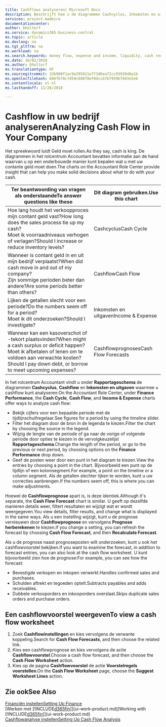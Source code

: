 ```yaml
---
title: Cashflows analyseren| Microsoft Docs
description: Beschrijft hoe u de diagrammen Cashcyclus, Inkomsten en uitgaven, Cashflow, en Cashflowprognose gebruikt om verleden en toekomstige stroom van geld in en uit uw bedrijf te analyseren.
services: project-madeira
documentationcenter: 
author: bholtorf
ms.service: dynamics365-business-central
ms.topic: article
ms.devlang: na
ms.tgt_pltfrm: na
ms.workload: na
ms.search.keywords: money flow, expense and income, liquidity, cash receipts minus cash payments, Cartera
ms.date: 10/01/2018
ms.author: bholtorf
ms.translationtype: HT
ms.sourcegitcommit: 33b900f1ac9e295921e7f3d6ea72cc93939d8a1b
ms.openlocfilehash: 686f678c7459c608f0ef0dccb7bf959bf843e5e6
ms.contentlocale: nl-nl
ms.lasthandoff: 11/26/2018

---
```

# <a name="analyzing-cash-flow-in-your-company"></a><span data-ttu-id="0da17-103">Cashflow in uw bedrijf analyseren</span><span class="sxs-lookup"><span data-stu-id="0da17-103">Analyzing Cash Flow in Your Company</span></span>
<span data-ttu-id="0da17-104">Het spreekwoord luidt Geld moet rollen.</span><span class="sxs-lookup"><span data-stu-id="0da17-104">As they say, cash is king.</span></span> <span data-ttu-id="0da17-105">De diagrammen in het rolcentrum Accountant bevatten informatie aan de hand waarvan u op een onderbouwde manier kunt bepalen wat u met uw contante geld moet doen.</span><span class="sxs-lookup"><span data-stu-id="0da17-105">The charts on the Accountant Role Center provide insight that can help you make solid decisions about what to do with your cash.</span></span>  

| <span data-ttu-id="0da17-106">Ter beantwoording van vragen als onderstaande</span><span class="sxs-lookup"><span data-stu-id="0da17-106">To answer questions like these</span></span> | <span data-ttu-id="0da17-107">Dit diagram gebruiken.</span><span class="sxs-lookup"><span data-stu-id="0da17-107">Use this chart</span></span> |
| --- | --- |
| <span data-ttu-id="0da17-108">Hoe lang houdt het verkoopproces mijn contant geld vast?</span><span class="sxs-lookup"><span data-stu-id="0da17-108">How long does the sales process tie up my cash?</span></span></br> <span data-ttu-id="0da17-109">Moet ik voorraadniveaus verhogen of verlagen?</span><span class="sxs-lookup"><span data-stu-id="0da17-109">Should I increase or reduce inventory levels?</span></span> |<span data-ttu-id="0da17-110">Cashcyclus</span><span class="sxs-lookup"><span data-stu-id="0da17-110">Cash Cycle</span></span> |
| <span data-ttu-id="0da17-111">Wanneer is contant geld in en uit mijn bedrijf verplaatst?</span><span class="sxs-lookup"><span data-stu-id="0da17-111">When did cash move in and out of my company?</span></span></br> <span data-ttu-id="0da17-112">Zijn sommige perioden beter dan andere?</span><span class="sxs-lookup"><span data-stu-id="0da17-112">Are some periods better than others?</span></span> |<span data-ttu-id="0da17-113">Cashflow</span><span class="sxs-lookup"><span data-stu-id="0da17-113">Cash Flow</span></span> |
| <span data-ttu-id="0da17-114">Lijken de getallen slecht voor een periode?</span><span class="sxs-lookup"><span data-stu-id="0da17-114">Do the numbers seem off for a period?</span></span></br> <span data-ttu-id="0da17-115">Moet ik dit onderzoeken?</span><span class="sxs-lookup"><span data-stu-id="0da17-115">Should I investigate?</span></span> |<span data-ttu-id="0da17-116">Inkomsten en uitgaven</span><span class="sxs-lookup"><span data-stu-id="0da17-116">Income & Expense</span></span> |
| <span data-ttu-id="0da17-117">Wanneer kan een kasoverschot of -tekort plaatsvinden?</span><span class="sxs-lookup"><span data-stu-id="0da17-117">When might a cash surplus or deficit happen?</span></span></br> <span data-ttu-id="0da17-118">Moet ik afbetalen of lenen om te voldoen aan verwachte kosten?</span><span class="sxs-lookup"><span data-stu-id="0da17-118">Should I pay down debt, or borrow to meet upcoming expenses?</span></span> |<span data-ttu-id="0da17-119">Cashflowprognoses</span><span class="sxs-lookup"><span data-stu-id="0da17-119">Cash Flow Forecasts</span></span> |

<span data-ttu-id="0da17-120">In het rolcentrum Accountant vindt u onder **Rapportageschema** de diagrammen **Cashcyclus**, **Cashflow** en **Inkomsten en uitgaven** waarmee u cashflow kunt analyseren:</span><span class="sxs-lookup"><span data-stu-id="0da17-120">On the Accountant Role Center, under **Finance Performance**, the **Cash Cycle**, **Cash Flow**, and **Income & Expense** charts offer ways to analyze cash flow:</span></span>  

* <span data-ttu-id="0da17-121">Bekijk cijfers voor een bepaalde periode met de tijdlijnschuifregelaar.</span><span class="sxs-lookup"><span data-stu-id="0da17-121">See figures for a period by using the timeline slider.</span></span>  
* <span data-ttu-id="0da17-122">Filter het diagram door de bron in de legenda te kiezen.</span><span class="sxs-lookup"><span data-stu-id="0da17-122">Filter the chart by choosing the source in the legend.</span></span>  
* <span data-ttu-id="0da17-123">Wijzig de lengte van de periode of ga naar de vorige of volgende periode door opties te kiezen in de vervolgkeuzelijst **Rapportageschema**.</span><span class="sxs-lookup"><span data-stu-id="0da17-123">Change the length of the period, or go to the previous or next period, by choosing options on the **Finance Performance** drop down.</span></span>  
* <span data-ttu-id="0da17-124">Geef de posten weer door een punt in het diagram te kiezen.</span><span class="sxs-lookup"><span data-stu-id="0da17-124">View the entries by choosing a point in the chart.</span></span> <span data-ttu-id="0da17-125">Bijvoorbeeld een punt op de tijdlijn of een kolomsegment.</span><span class="sxs-lookup"><span data-stu-id="0da17-125">For example, a point on the timeline or a column segment.</span></span> <span data-ttu-id="0da17-126">Als de getallen slechter lijken te worden, kunt u uw correcties aanbrengen.</span><span class="sxs-lookup"><span data-stu-id="0da17-126">If the numbers seem off, this is where you can make adjustments.</span></span>  

<span data-ttu-id="0da17-127">Hoewel de **Cashflowprognose** apart is, is deze identiek.</span><span class="sxs-lookup"><span data-stu-id="0da17-127">Although it's separate, the **Cash Flow Forecast** chart is similar.</span></span> <span data-ttu-id="0da17-128">U geeft op dezelfde manieren details weer, filtert resultaten en wijzigt wat er wordt weergegeven.</span><span class="sxs-lookup"><span data-stu-id="0da17-128">You view details, filter results, and change what is displayed in the same ways.</span></span> <span data-ttu-id="0da17-129">Als u een instelling wijzigt, kunt u de prognose vernieuwen door **Cashflowprognose** en vervolgens **Prognose herberekenen** te kiezen.</span><span class="sxs-lookup"><span data-stu-id="0da17-129">If you change a setting, you can refresh the forecast by choosing **Cash Flow Forecast**, and then **Recalculate Forecast**.</span></span>

<span data-ttu-id="0da17-130">Als u de prognose naast prognoseposten wilt onderzoeken, kunt u ook het cashflowvoorstel bekijken.</span><span class="sxs-lookup"><span data-stu-id="0da17-130">If you want to examine the forecast, in addition to forecast entries, you can also look at the cash flow worksheet.</span></span> <span data-ttu-id="0da17-131">U kunt bijvoorbeeld zien hoe de prognose:</span><span class="sxs-lookup"><span data-stu-id="0da17-131">For example, you can see how the forecast:</span></span>

* <span data-ttu-id="0da17-132">Bevestigde verkopen en inkopen verwerkt.</span><span class="sxs-lookup"><span data-stu-id="0da17-132">Handles confirmed sales and purchases.</span></span>  
* <span data-ttu-id="0da17-133">Schulden aftrekt en tegoeden optelt.</span><span class="sxs-lookup"><span data-stu-id="0da17-133">Subtracts payables and adds receivables.</span></span>  
* <span data-ttu-id="0da17-134">Dubbele verkooporders en inkooporders overslaat.</span><span class="sxs-lookup"><span data-stu-id="0da17-134">Skips duplicate sales orders and purchase orders.</span></span>  

## <a name="to-view-a-cash-flow-worksheet"></a><span data-ttu-id="0da17-135">Een cashflowvoorstel weergeven</span><span class="sxs-lookup"><span data-stu-id="0da17-135">To view a cash flow worksheet</span></span>
1. <span data-ttu-id="0da17-136">Zoek **Cashflowinstellingen** en kies vervolgens de verwante koppeling.</span><span class="sxs-lookup"><span data-stu-id="0da17-136">Search for **Cash Flow Forecasts**, and then choose the related link.</span></span>  
2. <span data-ttu-id="0da17-137">Kies een cashflowprognose en kies vervolgens de actie **Cashflowvoorstel**.</span><span class="sxs-lookup"><span data-stu-id="0da17-137">Choose a cash flow forecast, and then choose the **Cash Flow Worksheet** action.</span></span>  
3. <span data-ttu-id="0da17-138">Kies op de pagina **Cashflowvoorstel** de actie **Voorstelregels voorstellen**.</span><span class="sxs-lookup"><span data-stu-id="0da17-138">On the **Cash Flow Worksheet** page, choose the **Suggest Worksheet Lines** action.</span></span>  

## <a name="see-also"></a><span data-ttu-id="0da17-139">Zie ook</span><span class="sxs-lookup"><span data-stu-id="0da17-139">See Also</span></span>
[<span data-ttu-id="0da17-140">Financiën instellen</span><span class="sxs-lookup"><span data-stu-id="0da17-140">Setting Up Finance</span></span>](finance-setup-finance.md)  
<span data-ttu-id="0da17-141">[Werken met [!INCLUDE[d365fin](includes/d365fin_md.md)]](ui-work-product.md)</span><span class="sxs-lookup"><span data-stu-id="0da17-141">[Working with [!INCLUDE[d365fin](includes/d365fin_md.md)]](ui-work-product.md)</span></span>  
[<span data-ttu-id="0da17-142">Cashflowanalyse instellen</span><span class="sxs-lookup"><span data-stu-id="0da17-142">Setting Up Cash Flow Analysis</span></span>](finance-setup-cash-flow-analyses.md)  

